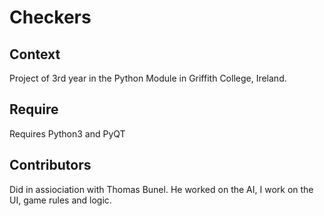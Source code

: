 # Checkers

## Context

Project of 3rd year in the Python Module in Griffith College, Ireland.

## Require

Requires Python3 and PyQT

## Contributors

Did in assiociation with Thomas Bunel.
He worked on the AI, I work on the UI, game rules and logic.
